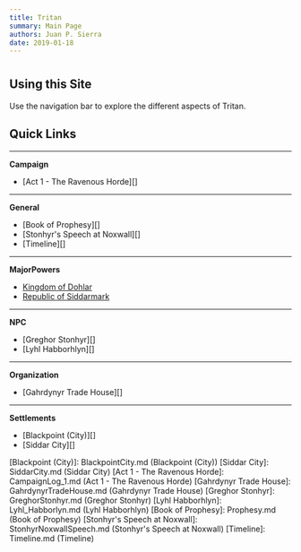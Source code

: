 ```yaml
---
title: Tritan
summary: Main Page
authors: Juan P. Sierra
date: 2019-01-18
---
```


# 


## Using this Site

Use the navigation bar to explore the different aspects of Tritan.

## Quick Links

*********
**Campaign**

- [Act 1 - The Ravenous Horde][]

*********
**General**

- [Book of Prophesy][]
- [Stonhyr's Speech at Noxwall][]
- [Timeline][]

*********
**MajorPowers**

- [Kingdom of Dohlar][]
- [Republic of Siddarmark][]

*********
**NPC**

- [Greghor Stonhyr][]
- [Lyhl Habborhlyn][]

*********
**Organization**

- [Gahrdynyr Trade House][]

*********
**Settlements**

- [Blackpoint (City)][]
- [Siddar City][]




[Kingdom of Dohlar]: Blackpoint.md (Kingdom of Dohlar)
[Republic of Siddarmark]: Republic.md (Republic of Siddarmark)
[Blackpoint (City)]: BlackpointCity.md (Blackpoint (City))
[Siddar City]: SiddarCity.md (Siddar City)
[Act 1 - The Ravenous Horde]: CampaignLog_1.md (Act 1 - The Ravenous Horde)
[Gahrdynyr Trade House]: GahrdynyrTradeHouse.md (Gahrdynyr Trade House)
[Greghor Stonhyr]: GreghorStonhyr.md (Greghor Stonhyr)
[Lyhl Habborhlyn]: Lyhl_Habborlyn.md (Lyhl Habborhlyn)
[Book of Prophesy]: Prophesy.md (Book of Prophesy)
[Stonhyr's Speech at Noxwall]: StonhyrNoxwallSpeech.md (Stonhyr's Speech at Noxwall)
[Timeline]: Timeline.md (Timeline)
